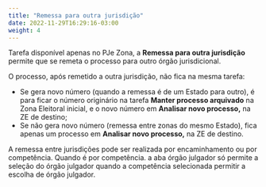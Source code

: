 ```yaml
---
title: "Remessa para outra jurisdição"
date: 2022-11-29T16:29:16-03:00
weight: 4
---
```


Tarefa disponível apenas no PJe Zona, a **Remessa para outra jurisdição** permite que se remeta o processo para outro órgão jurisdicional.

O processo, após remetido a outra jurisdição, não fica na mesma tarefa:
+ Se gera novo número (quando a remessa é de um Estado para outro), é para ficar o número originário na tarefa **Manter processo arquivado** na Zona Eleitoral inicial, e o novo número em **Analisar novo processo,** na ZE de destino;
+ Se não gera novo número (remessa entre zonas do mesmo Estado), fica apenas um processo em **Analisar novo processo,** na ZE de destino.


A remessa entre jurisdições pode ser realizada por encaminhamento ou por competência. Quando é por competência. a aba órgão julgador só permite a seleção do órgão julgador quando a competência selecionada permitir a escolha de órgão julgador.
